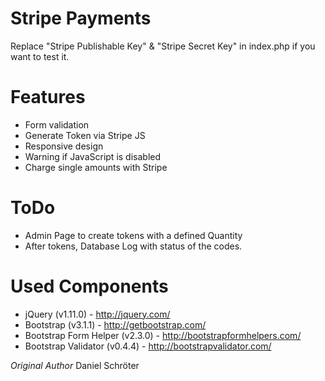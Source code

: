 Stripe Payments
====================================
Replace "Stripe Publishable Key" & "Stripe Secret Key" in index.php if you want to test it.

Features
===============
* Form validation
* Generate Token via Stripe JS
* Responsive design
* Warning if JavaScript is disabled
* Charge single amounts with Stripe

ToDo
===============
* Admin Page to create tokens with a defined Quantity
* After tokens, Database Log with status of the codes.

Used Components
===============
* jQuery (v1.11.0) - http://jquery.com/
* Bootstrap (v3.1.1) - http://getbootstrap.com/
* Bootstrap Form Helper (v2.3.0) - http://bootstrapformhelpers.com/
* Bootstrap Validator (v0.4.4) - http://bootstrapvalidator.com/

_Original Author_
Daniel Schröter